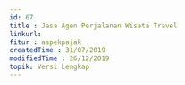 ```yaml
---
id: 67
title : Jasa Agen Perjalanan Wisata Travel
linkurl: 
fitur : aspekpajak
createdTime : 31/07/2019
modifiedTime : 26/12/2019
topik: Versi Lengkap
---
```


